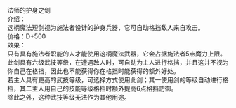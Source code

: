 <title>法师的护身之剑</title>
<meta name="GENERATOR" content="WinCHM">
<meta http-equiv="Content-Type" content="text/html; charset=gb2312">
<br>法师的护身之剑
<br>介绍：
<br>       这柄魔法短剑视为施法者设计的护身兵器，它可自动格挡敌人来自攻击。
<br>价格：D+500
<br>效果：
<br>       只有具有施法者职能的人才能使用这柄魔法武器，它会占据施法者5点魔力上限。
<br>       此剑具有六级武技等级，在遭遇敌人时，可自动为主人进行格挡，并且这并不视为你自己在格挡，因此也不能获得你在格挡时能获得的额外好处。
<br>       若主人具有更高的武技等级，可选择方式使用此剑；其一使用剑的等级自动进行格挡，其二主人用自己的技能等级格挡时额外提高6点格挡防御。
<br>       除此之外，这种武技等级无法作为其他用途。
<br>